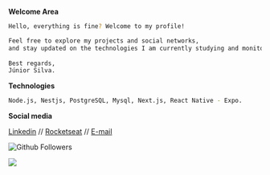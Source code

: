 **Welcome Area**
```bash
Hello, everything is fine? Welcome to my profile!

Feel free to explore my projects and social networks, 
and stay updated on the technologies I am currently studying and monitoring.
 
Best regards,
Júnior Silva.
```
**Technologies**
```bash
Node.js, Nestjs, PostgreSQL, Mysql, Next.js, React Native - Expo.
```

**Social media**

[Linkedin](https://www.linkedin.com/in/junior-silva-7483a2102/)  //  [Rocketseat](https://app.rocketseat.com.br/me/junior-silva-1584998136) // [E-mail](2016trabalhosonline@gmail.com)


![Github Followers](https://img.shields.io/github/followers/JuniorN1?label=Followers&logo=GitHub&style=for-the-badge)

![](https://komarev.com/ghpvc/?username=JuniorN1) 
